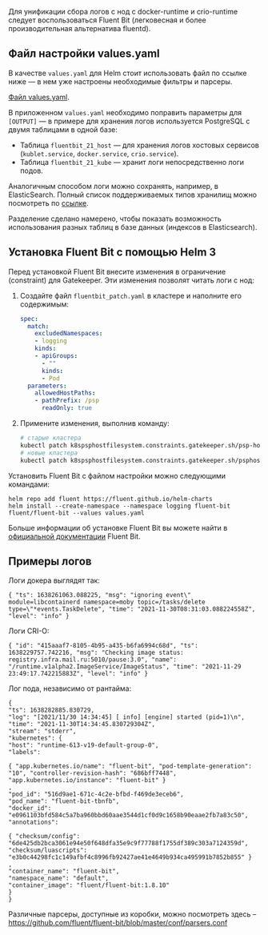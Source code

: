 Для унификации сбора логов с нод с docker-runtime и crio-runtime следует воспользоваться Fluent Bit (легковесная и более производительная альтернатива fluentd).

## Файл настройки values.yaml

В качестве `values.yaml` для Helm стоит использовать файл по ссылке ниже — в нем уже настроены необходимые фильтры и парсеры.

[Файл values.yaml](./assets/values.yaml "download").

В приложенном `values.yaml` необходимо поправить параметры для `[OUTPUT]` — в примере для хранения логов используется PostgreSQL с двумя таблицами в одной базе:

- Таблица `fluentbit_21_host` — для хранения логов хостовых сервисов (`kublet.service`, `docker.service`, `crio.service`).
- Таблица `fluentbit_21_kube` — хранит логи непосредственно логи подов.

Аналогичным способом логи можно сохранять, например, в ElasticSearch. Полный список поддерживаемых типов хранилищ можно посмотреть по [ссылке](https://docs.fluentbit.io/manual/pipeline/outputs).

Разделение сделано намерено, чтобы показать возможность использования разных таблиц в базе данных (индексов в Elasticsearch).

## Установка Fluent Bit с помощью Helm 3

Перед установкой Fluent Bit внесите изменения в ограничение (constraint) для Gatekeeper. Эти изменения позволят читать логи с нод:

1. Создайте файл `fluentbit_patch.yaml` в кластере и наполните его содержимым:

    ```yaml
    spec:
      match:
        excludedNamespaces:
        - logging
        kinds:
        - apiGroups:
          - ""
          kinds:
          - Pod
      parameters:
        allowedHostPaths:
        - pathPrefix: /psp
          readOnly: true
    ```
2. Примените изменения, выполнив команду:
    ```bash
    # старые кластера
    kubectl patch k8spsphostfilesystem.constraints.gatekeeper.sh/psp-host-filesystem --patch-file fluentbit_patch.yaml --type merge
    # новые кластера
    kubectl patch k8spsphostfilesystem.constraints.gatekeeper.sh/psphostfilesystem --patch-file fluentbit_patch.yaml --type merge
    ```

    
Установить Fluent Bit с файлом настройки можно следующими командами:

```
helm repo add fluent https://fluent.github.io/helm-charts
helm install --create-namespace --namespace logging fluent-bit fluent/fluent-bit --values values.yaml
```

Больше информации об установке Fluent Bit вы можете найти в [официальной документации](https://docs.fluentbit.io/manual/installation/kubernetes#installing-with-helm-chart) Fluent Bit.

## Примеры логов

Логи докера выглядят так:

```
{ "ts": 1638261063.088225, "msg": "ignoring event\" module=libcontainerd namespace=moby topic=/tasks/delete type=\"*events.TaskDelete", "time": "2021-11-30T08:31:03.088224558Z", "level": "info" }
```

Логи CRI-O:

```
{ "id": "415aaaf7-8105-4b95-a435-b6fa6994c68d", "ts": 1638229757.742216, "msg": "Checking image status: registry.infra.mail.ru:5010/pause:3.0", "name": "/runtime.v1alpha2.ImageService/ImageStatus", "time": "2021-11-29 23:49:17.742215883Z", "level": "info" }
```

Лог пода, независимо от рантайма:

```
{
"ts": 1638282885.830729,
"log": "[2021/11/30 14:34:45] [ info] [engine] started (pid=1)\n",
"time": "2021-11-30T14:34:45.830729304Z",
"stream": "stderr",
"kubernetes": {
"host": "runtime-613-v19-default-group-0",
"labels":

{ "app.kubernetes.io/name": "fluent-bit", "pod-template-generation": "10", "controller-revision-hash": "686bff7448", "app.kubernetes.io/instance": "fluent-bit" }
,
"pod_id": "516d9ae1-671c-4c2e-bfbd-f469de3eceb6",
"pod_name": "fluent-bit-tbnfb",
"docker_id": "e0961103bfd584c5a7ba960bbd60aae3544d1cf0d9c1658b90eaae2fb7a83c50",
"annotations":

{ "checksum/config": "6de425db2bca3061e94e50f648dfa35e9c9f77788f1755df389c303a7124359d", "checksum/luascripts": "e3b0c44298fc1c149afbf4c8996fb92427ae41e4649b934ca495991b7852b855" }
,
"container_name": "fluent-bit",
"namespace_name": "default",
"container_image": "fluent/fluent-bit:1.8.10"
}
}
```

Различные парсеры, доступные из коробки, можно посмотреть здесь – https://github.com/fluent/fluent-bit/blob/master/conf/parsers.conf
